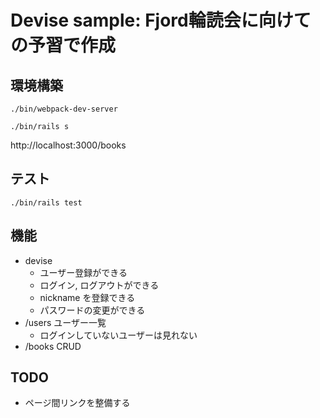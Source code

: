 # Devise sample: Fjord輪読会に向けての予習で作成

## 環境構築

```
./bin/webpack-dev-server

./bin/rails s
```

http://localhost:3000/books

## テスト

```
./bin/rails test
```

## 機能

- devise
  - ユーザー登録ができる
  - ログイン, ログアウトができる
  - nickname を登録できる
  - パスワードの変更ができる
- /users ユーザー一覧
  - ログインしていないユーザーは見れない
- /books CRUD

## TODO

- ページ間リンクを整備する
